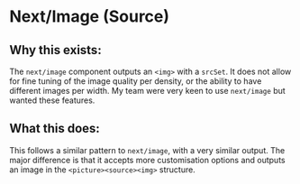 # Next/Image (Source)

## Why this exists:

The `next/image` component outputs an `<img>` with a `srcSet`. It does not allow for fine tuning of the image quality per density, or the ability to have different images per width. My team were very keen to use `next/image` but wanted these features.

## What this does:

This follows a similar pattern to `next/image`, with a very similar output. The major difference is that it accepts more customisation options and outputs an image in the `<picture><source><img>` structure.
